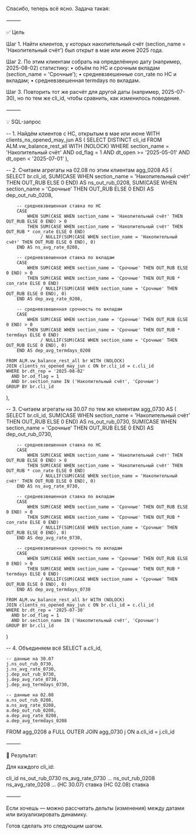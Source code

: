 Спасибо, теперь всё ясно. Задача такая:

⸻

✅ Цель

Шаг 1. Найти клиентов, у которых накопительный счёт (section_name = 'Накопительный счёт') был открыт в мае или июне 2025 года.

Шаг 2. По этим клиентам собрать на определённую дату (например, 2025-08-02) статистику:
	•	объём по НС и срочным вкладам (section_name = 'Срочные');
	•	средневзвешенные con_rate по НС и вкладам;
	•	средневзвешенная termdays по вкладам.

Шаг 3. Повторить тот же расчёт для другой даты (например, 2025-07-30), но по тем же cli_id, чтобы сравнить, как изменилось поведение.

⸻

💡 SQL-запрос

-- 1. Найдём клиентов с НС, открытым в мае или июне
WITH clients_ns_opened_may_jun AS (
    SELECT DISTINCT cli_id
    FROM ALM.vw_balance_rest_all WITH (NOLOCK)
    WHERE 
        section_name = 'Накопительный счёт'
        AND od_flag = 1
        AND dt_open >= '2025-05-01'
        AND dt_open <  '2025-07-01'
),

-- 2. Считаем агрегаты на 02.08 по этим клиентам
agg_0208 AS (
    SELECT
        br.cli_id,
        SUM(CASE WHEN section_name = 'Накопительный счёт' THEN OUT_RUB ELSE 0 END) AS ns_out_rub_0208,
        SUM(CASE WHEN section_name = 'Срочные' THEN OUT_RUB ELSE 0 END) AS dep_out_rub_0208,

        -- средневзвешенная ставка по НС
        CASE 
            WHEN SUM(CASE WHEN section_name = 'Накопительный счёт' THEN OUT_RUB ELSE 0 END) > 0
            THEN SUM(CASE WHEN section_name = 'Накопительный счёт' THEN OUT_RUB * con_rate ELSE 0 END)
                 / NULLIF(SUM(CASE WHEN section_name = 'Накопительный счёт' THEN OUT_RUB ELSE 0 END), 0)
        END AS ns_avg_rate_0208,

        -- средневзвешенная ставка по вкладам
        CASE 
            WHEN SUM(CASE WHEN section_name = 'Срочные' THEN OUT_RUB ELSE 0 END) > 0
            THEN SUM(CASE WHEN section_name = 'Срочные' THEN OUT_RUB * con_rate ELSE 0 END)
                 / NULLIF(SUM(CASE WHEN section_name = 'Срочные' THEN OUT_RUB ELSE 0 END), 0)
        END AS dep_avg_rate_0208,

        -- средневзвешенная срочность по вкладам
        CASE 
            WHEN SUM(CASE WHEN section_name = 'Срочные' THEN OUT_RUB ELSE 0 END) > 0
            THEN SUM(CASE WHEN section_name = 'Срочные' THEN OUT_RUB * termdays ELSE 0 END)
                 / NULLIF(SUM(CASE WHEN section_name = 'Срочные' THEN OUT_RUB ELSE 0 END), 0)
        END AS dep_avg_termdays_0208

    FROM ALM.vw_balance_rest_all br WITH (NOLOCK)
    JOIN clients_ns_opened_may_jun c ON br.cli_id = c.cli_id
    WHERE br.dt_rep = '2025-08-02'
      AND br.od_flag = 1
      AND br.section_name IN ('Накопительный счёт', 'Срочные')
    GROUP BY br.cli_id
),

-- 3. Считаем агрегаты на 30.07 по тем же клиентам
agg_0730 AS (
    SELECT
        br.cli_id,
        SUM(CASE WHEN section_name = 'Накопительный счёт' THEN OUT_RUB ELSE 0 END) AS ns_out_rub_0730,
        SUM(CASE WHEN section_name = 'Срочные' THEN OUT_RUB ELSE 0 END) AS dep_out_rub_0730,

        -- средневзвешенная ставка по НС
        CASE 
            WHEN SUM(CASE WHEN section_name = 'Накопительный счёт' THEN OUT_RUB ELSE 0 END) > 0
            THEN SUM(CASE WHEN section_name = 'Накопительный счёт' THEN OUT_RUB * con_rate ELSE 0 END)
                 / NULLIF(SUM(CASE WHEN section_name = 'Накопительный счёт' THEN OUT_RUB ELSE 0 END), 0)
        END AS ns_avg_rate_0730,

        -- средневзвешенная ставка по вкладам
        CASE 
            WHEN SUM(CASE WHEN section_name = 'Срочные' THEN OUT_RUB ELSE 0 END) > 0
            THEN SUM(CASE WHEN section_name = 'Срочные' THEN OUT_RUB * con_rate ELSE 0 END)
                 / NULLIF(SUM(CASE WHEN section_name = 'Срочные' THEN OUT_RUB ELSE 0 END), 0)
        END AS dep_avg_rate_0730,

        -- средневзвешенная срочность по вкладам
        CASE 
            WHEN SUM(CASE WHEN section_name = 'Срочные' THEN OUT_RUB ELSE 0 END) > 0
            THEN SUM(CASE WHEN section_name = 'Срочные' THEN OUT_RUB * termdays ELSE 0 END)
                 / NULLIF(SUM(CASE WHEN section_name = 'Срочные' THEN OUT_RUB ELSE 0 END), 0)
        END AS dep_avg_termdays_0730

    FROM ALM.vw_balance_rest_all br WITH (NOLOCK)
    JOIN clients_ns_opened_may_jun c ON br.cli_id = c.cli_id
    WHERE br.dt_rep = '2025-07-30'
      AND br.od_flag = 1
      AND br.section_name IN ('Накопительный счёт', 'Срочные')
    GROUP BY br.cli_id
)

-- 4. Объединяем всё
SELECT 
    a.cli_id,

    -- данные на 30.07
    j.ns_out_rub_0730,
    j.ns_avg_rate_0730,
    j.dep_out_rub_0730,
    j.dep_avg_rate_0730,
    j.dep_avg_termdays_0730,

    -- данные на 02.08
    a.ns_out_rub_0208,
    a.ns_avg_rate_0208,
    a.dep_out_rub_0208,
    a.dep_avg_rate_0208,
    a.dep_avg_termdays_0208

FROM agg_0208 a
FULL OUTER JOIN agg_0730 j ON a.cli_id = j.cli_id


⸻

📌 Результат:

Для каждого cli_id:

cli_id	ns_out_rub_0730	ns_avg_rate_0730	…	ns_out_rub_0208	ns_avg_rate_0208	…
	(НС 30.07)	ставка		(НС 02.08)	ставка	


⸻

Если хочешь — можно рассчитать дельты (изменения) между датами или визуализировать динамику.

Готов сделать это следующим шагом.
